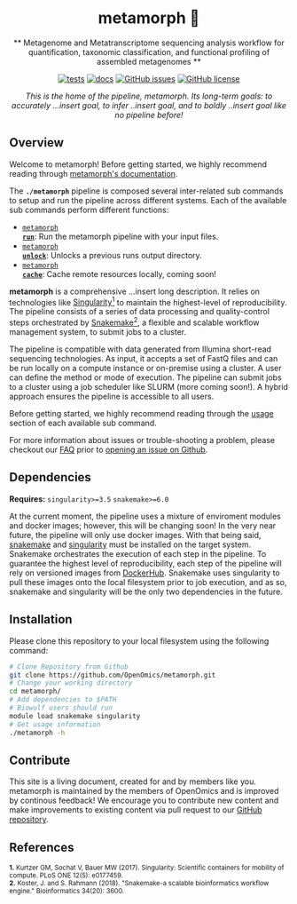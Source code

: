 <div align="center">
   
  <h1>metamorph 🔬</h1>
  
  ** Metagenome and Metatranscriptome sequencing analysis workflow for
quantification, taxonomic classification, and functional profiling of assembled metagenomes **

  [![tests](https://github.com/OpenOmics/metamorph/workflows/tests/badge.svg)](https://github.com/OpenOmics/metamorph/actions/workflows/main.yaml) [![docs](https://github.com/OpenOmics/metamorph/workflows/docs/badge.svg)](https://github.com/OpenOmics/metamorph/actions/workflows/docs.yml) [![GitHub issues](https://img.shields.io/github/issues/OpenOmics/metamorph?color=brightgreen)](https://github.com/OpenOmics/metamorph/issues)  [![GitHub license](https://img.shields.io/github/license/OpenOmics/metamorph)](https://github.com/OpenOmics/metamorph/blob/main/LICENSE) 
  
  <i>
    This is the home of the pipeline, metamorph. Its long-term goals: to accurately ...insert goal, to infer ..insert goal, and to boldly ..insert goal like no pipeline before!
  </i>
</div>

## Overview
Welcome to metamorph! Before getting started, we highly recommend reading through [metamorph's documentation](https://openomics.github.io/metamorph/).

The **`./metamorph`** pipeline is composed several inter-related sub commands to setup and run the pipeline across different systems. Each of the available sub commands perform different functions: 

 * [<code>metamorph <b>run</b></code>](https://openomics.github.io/metamorph/usage/run/): Run the metamorph pipeline with your input files.
 * [<code>metamorph <b>unlock</b></code>](https://openomics.github.io/metamorph/usage/unlock/): Unlocks a previous runs output directory.
 * [<code>metamorph <b>cache</b></code>](https://openomics.github.io/metamorph/usage/cache/): Cache remote resources locally, coming soon!

**metamorph** is a comprehensive ...insert long description. It relies on technologies like [Singularity<sup>1</sup>](https://singularity.lbl.gov/) to maintain the highest-level of reproducibility. The pipeline consists of a series of data processing and quality-control steps orchestrated by [Snakemake<sup>2</sup>](https://snakemake.readthedocs.io/en/stable/), a flexible and scalable workflow management system, to submit jobs to a cluster.

The pipeline is compatible with data generated from Illumina short-read sequencing technologies. As input, it accepts a set of FastQ files and can be run locally on a compute instance or on-premise using a cluster. A user can define the method or mode of execution. The pipeline can submit jobs to a cluster using a job scheduler like SLURM (more coming soon!). A hybrid approach ensures the pipeline is accessible to all users.

Before getting started, we highly recommend reading through the [usage](https://openomics.github.io/metamorph/usage/run/) section of each available sub command.

For more information about issues or trouble-shooting a problem, please checkout our [FAQ](https://openomics.github.io/metamorph/faq/questions/) prior to [opening an issue on Github](https://github.com/OpenOmics/metamorph/issues).

## Dependencies
**Requires:** `singularity>=3.5`  `snakemake>=6.0`

At the current moment, the pipeline uses a mixture of enviroment modules and docker images; however, this will be changing soon! In the very near future, the pipeline will only use docker images. With that being said, [snakemake](https://snakemake.readthedocs.io/en/stable/getting_started/installation.html) and [singularity](https://singularity.lbl.gov/all-releases) must be installed on the target system. Snakemake orchestrates the execution of each step in the pipeline. To guarantee the highest level of reproducibility, each step of the pipeline will rely on versioned images from [DockerHub](https://hub.docker.com/orgs/nciccbr/repositories). Snakemake uses singularity to pull these images onto the local filesystem prior to job execution, and as so, snakemake and singularity will be the only two dependencies in the future.

## Installation
Please clone this repository to your local filesystem using the following command:
```bash
# Clone Repository from Github
git clone https://github.com/OpenOmics/metamorph.git
# Change your working directory
cd metamorph/
# Add dependencies to $PATH
# Biowulf users should run
module load snakemake singularity
# Get usage information
./metamorph -h
```

## Contribute 
This site is a living document, created for and by members like you. metamorph is maintained by the members of OpenOmics and is improved by continous feedback! We encourage you to contribute new content and make improvements to existing content via pull request to our [GitHub repository](https://github.com/OpenOmics/metamorph).

## References
<sup>**1.**  Kurtzer GM, Sochat V, Bauer MW (2017). Singularity: Scientific containers for mobility of compute. PLoS ONE 12(5): e0177459.</sup>  
<sup>**2.**  Koster, J. and S. Rahmann (2018). "Snakemake-a scalable bioinformatics workflow engine." Bioinformatics 34(20): 3600.</sup>  
